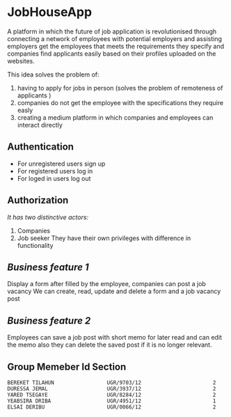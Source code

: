# JobHouseApp
  A platform in which the future of job application is revolutionised through connecting a network of employees with potential employers and assisting employers get the employees that meets the requirements they specify and companies find applicants easily based on their profiles uploaded on the websites.
  
 This idea  solves the problem of:

  1. having to apply for jobs  in person (solves the problem of remoteness of applicants )
  2. companies do not get the employee with the specifications they require easly
  3. creating a medium platform in which companies and employees can interact directly 


## Authentication
* For unregistered users sign up 
* For registered users log in
* For loged in users log out

## Authorization
*It has two distinctive actors:*
1. Companies
2. Job seeker
They have their own privileges with difference in functionality

## *Business feature 1*
Display a form after filled by the employee, companies can post a job vacancy 
We can create, read, update and delete a form and a job vacancy post

## *Business feature 2*
Employees can save a job post with short memo for later read and can edit the memo also they can delete
the saved post if it is no longer relevant.
## Group Memeber                          Id                          Section
	BEREKET TILAHUN                 UGR/9703/12                       2
	DURESSA JEMAL                   UGR/3937/12                       2
	YARED TSEGAYE                   UGR/8284/12                       2  
	YEABSIRA DRIBA                  UGR/4951/12                       1
	ELSAI DERIBU                    UGR/0066/12                       2


